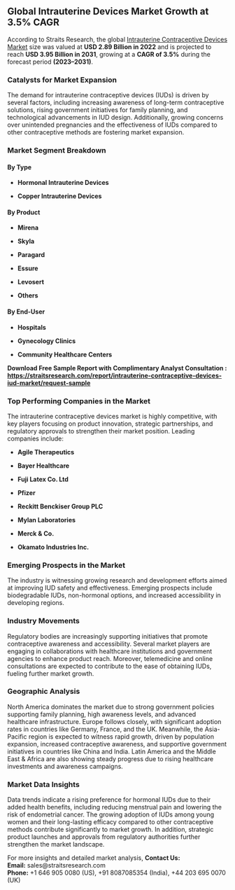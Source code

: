 <h2>Global Intrauterine Devices Market Growth at 3.5% CAGR</h2>
<p>According to Straits Research, the global <a href="https://straitsresearch.com/report/intrauterine-contraceptive-devices-iud-market">Intrauterine Contraceptive Devices Market</a>&nbsp;size was valued at&nbsp;<strong>USD 2.89 Billion in 2022</strong>&nbsp;and is projected to reach&nbsp;<strong>USD 3.95 Billion in 2031</strong>, growing at a&nbsp;<strong>CAGR of 3.5%</strong>&nbsp;during the forecast period&nbsp;<strong>(2023&ndash;2031)</strong>.</p>
<h3>Catalysts for Market Expansion</h3>
<p>The demand for intrauterine contraceptive devices (IUDs) is driven by several factors, including increasing awareness of long-term contraceptive solutions, rising government initiatives for family planning, and technological advancements in IUD design. Additionally, growing concerns over unintended pregnancies and the effectiveness of IUDs compared to other contraceptive methods are fostering market expansion.</p>
<h3>Market Segment Breakdown</h3>
<h4>By Type</h4>
<ul data-spread="">
<li>
<p><strong>Hormonal Intrauterine Devices</strong></p>
</li>
<li>
<p><strong>Copper Intrauterine Devices</strong></p>
</li>
</ul>
<h4>By Product</h4>
<ul data-spread="">
<li>
<p><strong>Mirena</strong></p>
</li>
<li>
<p><strong>Skyla</strong></p>
</li>
<li>
<p><strong>Paragard</strong></p>
</li>
<li>
<p><strong>Essure</strong></p>
</li>
<li>
<p><strong>Levosert</strong></p>
</li>
<li>
<p><strong>Others</strong></p>
</li>
</ul>
<h4>By End-User</h4>
<ul data-spread="">
<li>
<p><strong>Hospitals</strong></p>
</li>
<li>
<p><strong>Gynecology Clinics</strong></p>
</li>
<li>
<p><strong>Community Healthcare Centers</strong></p>
</li>
</ul>
<p><strong>Download Free Sample Report with&nbsp;Complimentary Analyst Consultation : <a href="https://straitsresearch.com/report/intrauterine-contraceptive-devices-iud-market/request-sample">https://straitsresearch.com/report/intrauterine-contraceptive-devices-iud-market/request-sample</a><br /></strong></p>
<h3>Top Performing Companies in the Market</h3>
<p>The intrauterine contraceptive devices market is highly competitive, with key players focusing on product innovation, strategic partnerships, and regulatory approvals to strengthen their market position. Leading companies include:</p>
<ul data-spread="">
<li>
<p><strong>Agile Therapeutics</strong></p>
</li>
<li>
<p><strong>Bayer Healthcare</strong></p>
</li>
<li>
<p><strong>Fuji Latex Co. Ltd</strong></p>
</li>
<li>
<p><strong>Pfizer</strong></p>
</li>
<li>
<p><strong>Reckitt Benckiser Group PLC</strong></p>
</li>
<li>
<p><strong>Mylan Laboratories</strong></p>
</li>
<li>
<p><strong>Merck &amp; Co.</strong></p>
</li>
<li>
<p><strong>Okamato Industries Inc.</strong></p>
</li>
</ul>
<h3>Emerging Prospects in the Market</h3>
<p>The industry is witnessing growing research and development efforts aimed at improving IUD safety and effectiveness. Emerging prospects include biodegradable IUDs, non-hormonal options, and increased accessibility in developing regions.</p>
<h3>Industry Movements</h3>
<p>Regulatory bodies are increasingly supporting initiatives that promote contraceptive awareness and accessibility. Several market players are engaging in collaborations with healthcare institutions and government agencies to enhance product reach. Moreover, telemedicine and online consultations are expected to contribute to the ease of obtaining IUDs, fueling further market growth.</p>
<h3>Geographic Analysis</h3>
<p>North America dominates the market due to strong government policies supporting family planning, high awareness levels, and advanced healthcare infrastructure. Europe follows closely, with significant adoption rates in countries like Germany, France, and the UK. Meanwhile, the Asia-Pacific region is expected to witness rapid growth, driven by population expansion, increased contraceptive awareness, and supportive government initiatives in countries like China and India. Latin America and the Middle East &amp; Africa are also showing steady progress due to rising healthcare investments and awareness campaigns.</p>
<h3>Market Data Insights</h3>
<p>Data trends indicate a rising preference for hormonal IUDs due to their added health benefits, including reducing menstrual pain and lowering the risk of endometrial cancer. The growing adoption of IUDs among young women and their long-lasting efficacy compared to other contraceptive methods contribute significantly to market growth. In addition, strategic product launches and approvals from regulatory authorities further strengthen the market landscape.</p>
<p>For more insights and detailed market analysis,&nbsp;<strong>Contact Us:</strong><br /><strong>Email:</strong>&nbsp;<a>sales@straitsresearch.com</a><br /><strong>Phone:</strong>&nbsp;+1 646 905 0080 (US), +91 8087085354 (India), +44 203 695 0070 (UK)</p>
